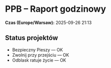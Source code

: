 # PPB – Raport godzinowy
**Czas (Europe/Warsaw):** 2025-09-26 21:13

## Status projektów
- Bezpieczny Pieszy — OK
- Zwolnij przy przejściu — OK
- Odblask ratuje życie — OK

